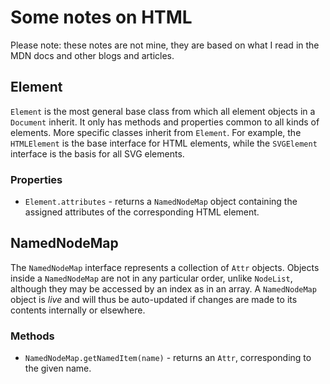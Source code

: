 # Some notes on HTML
Please note: these notes are not mine, they are based on what I
read in the MDN docs and other blogs and articles.

## Element
`Element` is the most general base class from which all element objects in a `Document` inherit. It only has methods
and properties common to all kinds of elements. More specific classes inherit from `Element`. For example, the
`HTMLElement` is the base interface for HTML elements, while the `SVGElement` interface is the basis for all SVG elements.

### Properties
* `Element.attributes` - returns a `NamedNodeMap` object containing the assigned attributes of the corresponding HTML
  element.
  
## NamedNodeMap
The `NamedNodeMap` interface represents a collection of `Attr` objects. Objects inside a `NamedNodeMap` are not in any
particular order, unlike `NodeList`, although they may be accessed by an index as in an array. A `NamedNodeMap` object
is *live* and will thus be auto-updated if changes are made to its contents internally or elsewhere.

### Methods
* `NamedNodeMap.getNamedItem(name)` - returns an `Attr`, corresponding to the given name.  
